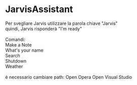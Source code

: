 # JarvisAssistant
Per svegliare Jarvis utilizzare la parola chiave "Jarvis"<br />
quindi, Jarvis risponderà "I'm ready"<br />
<br />
Comandi:<br />
  Make a Note<br />
  What's your name <br />
  Search <br />
  Shutdown <br />
  Weather<br />
<br />
 è necessario cambiare path:
 Open Opera
 Open Visual Studio
 

